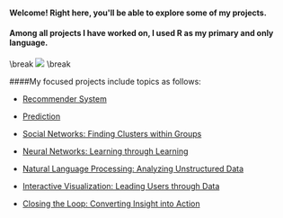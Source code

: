 
#### Welcome! Right here, you'll be able to explore some of my projects.
#### Among all projects I have worked on, I used R as my primary and only language.

\break
![](http://www.e-learn.nl/media/blogs/e-learn/banners/wordle-learninganalytics.png?mtime=1514126619) \break


####My focused projects include topics as follows:

- [Recommender System](https://github.com/Jinnaluvin/recommender-systems)

- [Prediction](https://github.com/Jinnaluvin/prediction) 

- [Social Networks: Finding Clusters within Groups](https://github.com/Jinnaluvin/social-network-analysis)

- [Neural Networks: Learning through Learning](https://github.com/Jinnaluvin/neural-networks)

- [Natural Language Processing: Analyzing Unstructured Data](https://github.com/Jinnaluvin/natural-language-processing)

- [Interactive Visualization: Leading Users through Data](https://github.com/Jinnaluvin/interactive-visualization)

- [Closing the Loop: Converting Insight into Action](https://github.com/Jinnaluvin/loop-closing)


